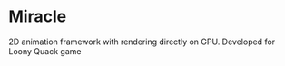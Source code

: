 Miracle
=======

2D animation framework with rendering directly on GPU. Developed for Loony Quack game

